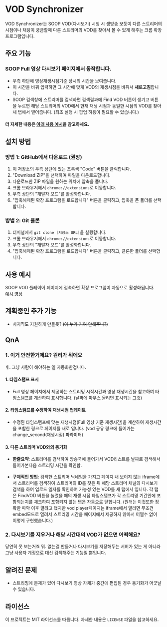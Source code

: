 # VOD Synchronizer

VOD Synchronizer는 SOOP VOD(다시보기) 시청 시 생방송 보듯이 다른 스트리머의 시점이나 채팅이 궁금할때 다른 스트리머의 VOD를 찾아서 볼 수 있게 해주는 크롬 확장 프로그램입니다. 

## 주요 기능

### SOOP Full 영상 다시보기 페이지에서 동작합니다.
- 우측 하단에 영상재생시점기준 당시의 시간을 보여줍니다. 
- 이 시간을 바꿔 입력하면 그 시간에 맞게 VOD의 재생시점을 바꿔서 **새로고침**합니다.
- SOOP 검색창에 스트리머를 검색하면 검색결과에 Find VOD 버튼이 생기고 버튼을 누르면 해당 스트리머의 VOD에서 현재 재생 시점과 동일한 시점의 VOD를 찾아 새 탭에서 열어줍니다. (최초 실행 시 팝업 허용이 필요할 수 있습니다.)
#### 더 자세한 내용은 [아래 사용 예시](#사용-예시)을 참고하세요.

## 설치 방법

### 방법 1: GitHub에서 다운로드 (권장)
1. 이 저장소의 우측 상단에 있는 초록색 "Code" 버튼을 클릭합니다.
2. "Download ZIP"을 선택하여 파일을 다운로드합니다.
3. 다운로드한 ZIP 파일을 원하는 위치에 압축을 풉니다.
4. 크롬 브라우저에서 `chrome://extensions`로 이동합니다.
5. 우측 상단의 "개발자 모드"를 활성화합니다.
6. "압축해제된 확장 프로그램을 로드합니다" 버튼을 클릭하고, 압축을 푼 폴더를 선택합니다.

### 방법 2: Git 클론
1. 터미널에서 `git clone [저장소 URL]`을 실행합니다.
2. 크롬 브라우저에서 `chrome://extensions`로 이동합니다.
3. 우측 상단의 "개발자 모드"를 활성화합니다.
4. "압축해제된 확장 프로그램을 로드합니다" 버튼을 클릭하고, 클론한 폴더를 선택합니다.


## 사용 예시
SOOP VOD 플레이어 페이지에 접속하면 확장 프로그램이 자동으로 활성화됩니다.
<br/>[예시 영상](mipj1jn488M)


## 계획중인 추가 기능
- 치지직도 지원하게 만들듯? ~~(아 누가 기여 안해주나?)~~

## QnA
### 1. 이거 안전한거에요? 원리가 뭐에요
ㅖ. 그냥 사람이 해야하는 일 자동화한겁니다.
#### 1. 타임스탬프 표시

- Full 영상 페이지에서 제공하는 스트리밍 시작시간과 영상 재생시간을 참고하여 타임스탬프를 계산하여 표시합니다. (날짜에 마우스 올리면 표시되는 그것)

#### 2. 타임스탬프를 수정하여 재생시점 업데이트

- 수정된 타임스탬프에 맞는 재생시점(Full 영상 기준 재생시간)을 계산하여 재생시간을 포함한 링크로 페이지를 새로 엽니다. (vod 공유 링크에 들어가는 change_second(재생시점) 파라미터)

#### 3. 다른 스트리머 VOD와의 동기화

- **한줄요약**: 스트리머를 검색하여 방송국에 들어가서 VOD리스트를 날짜로 검색해서 들어가본다음 스트리밍 시간을 확인함.
<br/><br/>
- **구체적인 방법**: 검색한 스트리머 닉네임을 가지고 페이지 내 보이지 않는 iframe에서 스트리머를 검색하여 스트리머의 ID를 찾은 뒤 해당 스트리머 채널의 다시보기 검색을 하여 업로드 일자를 확인하여 가능성 있는 VOD를 새 탭에서 엽니다. 각 탭은 FindVOD 버튼을 눌렀을 때의 재생 시점 타임스탬프가 각 스트리밍 기간안에 포함되는지를 체크하여 포함되지 않는 탭은 자동으로 닫힙니다. (원래는 이것또한 정확한 파악 이후 열려고 했지만 vod player페이지는 iframe에서 열리면 무조건 embed모드로 열려서 스트리밍 시간을 페이지에서 제공하지 않아서 어쩔수 없이 이렇게 구현했습니다.)

### 2. 다시보기를 지우거나 해당 시간대의 VOD가 없으면 어떡해요?
당연히 못 보는거죠 뭐. 없는걸 만들거나 다시보기를 저장해두는 서버가 있는 게  아니라 그냥 사용자 계정으로 대신 검색해주는 기능일 뿐입니다.

## 알려진 문제
- 스트리밍에 문제가 있어 다시보기 영상 자체가 중간에 편집된 경우 동기화가 어긋날 수 있습니다.

## 라이선스

이 프로젝트는 MIT 라이선스를 따릅니다. 자세한 내용은 `LICENSE` 파일을 참고하세요. 
